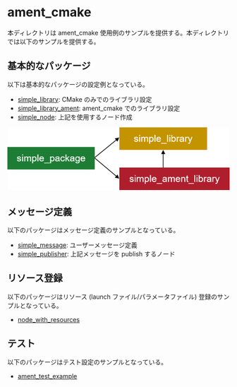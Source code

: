 # ament_cmake

本ディレクトリは ament_cmake 使用例のサンプルを提供する。本ディレクトリでは以下のサンプルを提供する。

## 基本的なパッケージ

以下は基本的なパッケージの設定例となっている。

- [simple_library](./simple_library/): CMake のみでのライブラリ設定
- [simple_library_ament](./simple_library_ament/): ament_cmake でのライブラリ設定
- [simple_node](./simple_node/): 上記を使用するノード作成

![基本的なパッケージクラス図](doc/images/simple_example.png)

## メッセージ定義

以下のパッケージはメッセージ定義のサンプルとなっている。

- [simple_message](./simple_message/): ユーザーメッセージ定義
- [simple_publisher](./simple_publisher/): 上記メッセージを publish するノード

## リソース登録

以下のパッケージはリソース (launch ファイル/パラメータファイル) 登録のサンプルとなっている。

- [node_with_resources](./node_with_resources/)

## テスト

以下のパッケージはテスト設定のサンプルとなっている。

- [ament_test_example](./ament_test_example/)